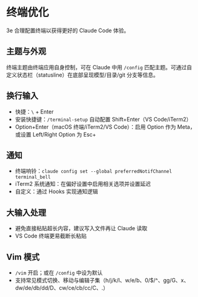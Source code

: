 # 终端优化

 3e 合理配置终端以获得更好的 Claude Code 体验。

## 主题与外观

终端主题由终端应用自身控制，可在 Claude 中用 `/config` 匹配主题。可通过自定义状态栏（statusline）在底部呈现模型/目录/git 分支等信息。

## 换行输入

- 快捷：`\` + Enter
- 安装快捷键：`/terminal-setup` 自动配置 Shift+Enter（VS Code/iTerm2）
- Option+Enter（macOS 终端/iTerm2/VS Code）：启用 Option 作为 Meta，或设置 Left/Right Option 为 Esc+

## 通知

- 终端响铃：`claude config set --global preferredNotifChannel terminal_bell`
- iTerm2 系统通知：在偏好设置中启用相关选项并设置延迟
- 自定义：通过 Hooks 实现通知逻辑

## 大输入处理

- 避免直接粘贴超长内容，建议写入文件再让 Claude 读取
- VS Code 终端更易截断长粘贴

## Vim 模式

- `/vim` 开启；或在 `/config` 中设为默认
- 支持常见模式切换、移动与编辑子集（h/j/k/l、w/e/b、0/$/^、gg/G、x、dw/de/db/dd/D、cw/ce/cb/cc/C、.）

